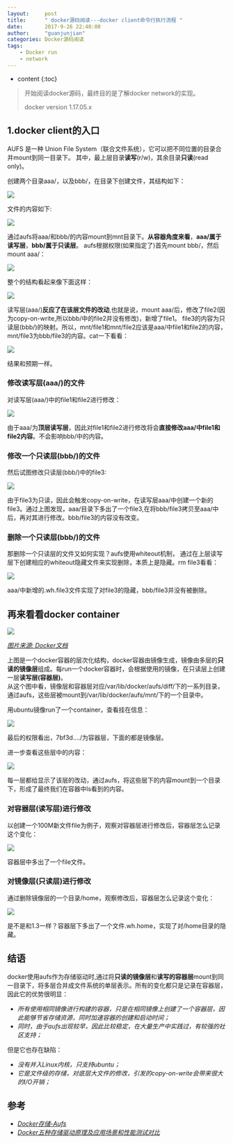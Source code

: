 ```yaml
---
layout:     post
title:      " docker源码阅读---docker client命令行执行流程 "
date:       2017-9-26 22:40:00 
author:     "guanjunjian"
categories: Docker源码阅读
tags:
    - Docker run
    - network
---
```


* content
{:toc}

> 开始阅读docker源码，最终目的是了解docker network的实现。
> 
> docker version 1.17.05.x




## 1.docker client的入口

AUFS 是一种 Union File System（联合文件系统），它可以把不同位置的目录合并mount到同一目录下。
其中，最上层目录**读写**(r/w)，其余目录**只读**(read only)。

创建两个目录aaa/，以及bbb/，在目录下创建文件，其结构如下：

![](/img/in-post/post-docker-filesystem/aufs-sample1.png)

文件的内容如下:

![](/img/in-post/post-docker-filesystem/aufs-sample2.png)

通过aufs将aaa/和bbb/的内容mount到mnt目录下。**从容器角度来看**，**aaa/属于读写层**，**bbb/属于只读层**。
aufs根据权限(如果指定了)首先mount bbb/，然后mount aaa/：

![](/img/in-post/post-docker-filesystem/aufs-sample3.png)

整个的结构看起来像下面这样：

![](/img/in-post/post-docker-filesystem/sample-layers.png)

读写层(aaa/)**反应了在该层文件的改动**,也就是说，mount aaa/后，修改了file2(因为copy-on-write,所以bbb/中的file2并没有修改)，新增了file1。
file3的内容为只读层(bbb/)的映射。所以，mnt/file1和mnt/file2应该是aaa/中file1和file2的内容，
mnt/file3为bbb/file3的内容。cat一下看看：

![](/img/in-post/post-docker-filesystem/aufs-sample4.png)

 结果和预期一样。

### 修改读写层(aaa/)的文件

对读写层(aaa/)中的file1和file2进行修改：

![](/img/in-post/post-docker-filesystem/aufs-sample5.png)

由于aaa/为**顶层读写层**，因此对file1和file2进行修改将会**直接修改aaa/中file1和file2内容**。不会影响bbb/中的内容。

### 修改一个只读层(bbb/)的文件

然后试图修改只读层(bbb/)中的file3:

![](/img/in-post/post-docker-filesystem/aufs-sample6.png)

由于file3为只读，因此会触发copy-on-write，在读写层aaa/中创建一个新的file3。通过上图发现，aaa/目录下多出了一个file3,在将bbb/file3拷贝至aaa/中后，再对其进行修改。bbb/file3的内容没有改变。

### 删除一个只读层(bbb/)的文件

那删除一个只读层的文件又如何实现？aufs使用whiteout机制，
通过在上层读写层下创建相应的whiteout隐藏文件来实现删除，本质上是隐藏。rm file3看看：

![](/img/in-post/post-docker-filesystem/aufs-sample7.png)

 aaa/中新增的.wh.file3文件实现了对file3的隐藏，bbb/file3并没有被删除。

## 再来看看docker container

![](/img/in-post/post-docker-filesystem/aufs-layers.jpg)

*[图片来源: Docker文档][i1]*

上图是一个docker容器的层次化结构，docker容器由镜像生成，镜像由多层的**只读的镜像层**组成。每run一个docker容器时，会根据使用的镜像，在只读层上创建一层**读写层(容器层)**。  
从这个图中看，镜像层和容器层对应/var/lib/docker/aufs/diff/下的一系列目录，通过aufs，这些层被mount到/var/lib/docker/aufs/mnt/下的一个目录中。

用ubuntu镜像run了一个container，查看挂在信息：

![](/img/in-post/post-docker-filesystem/container-layers.png)

最后的权限看出，7bf3d..../为容器层，下面的都是镜像层。

进一步查看这些层中的内容：

![](/img/in-post/post-docker-filesystem/container-diff.png)

每一层都给显示了该层的改动，通过aufs，将这些层下的内容mount到一个目录下，形成了最终我们在容器中ls看到的内容。

### 对容器层(读写层)进行修改

以创建一个100M新文件file为例子，观察对容器层进行修改后，容器层怎么记录这个变化：

![](/img/in-post/post-docker-filesystem/container-addfile.png)

容器层中多出了一个file文件。

### 对镜像层(只读层)进行修改

通过删除镜像层的一个目录/home，观察修改后，容器层怎么记录这个变化：

![](/img/in-post/post-docker-filesystem/container-rmfile.png)

是不是和1.3一样？容器层下多出了一个文件.wh.home，实现了对/home目录的隐藏。

## 结语

docker使用aufs作为存储驱动时,通过将**只读的镜像层**和**读写的容器层**mount到同一目录下，将多层合并成文件系统的单层表示。所有的变化都只是记录在容器层，因此它的优势很明显：
* *所有使用相同镜像进行构建的容器，只是在相同镜像上创建了一个容器层，因此能够节省存储资源，同时加速容器的创建和启动时间；*
* *同时，由于aufs出现较早，因此比较稳定，在大量生产中实践过，有较强的社区支持；*  

但是它也存在缺陷：
* *没有并入Linux内核，只支持ubuntu；*
* *它是文件级的存储，对底层大文件的修改，引发的copy-on-write会带来很大的I/O开销；*

## 参考

* *[Docker存储-Aufs](http://www.cnblogs.com/sammyliu/p/5931383.html)*
* *[Docker五种存储驱动原理及应用场景和性能测试对比](http://dockone.io/article/1513)*

[i1]: https://docs.docker.com/engine/userguide/storagedriver/images/aufs_layers.jpg